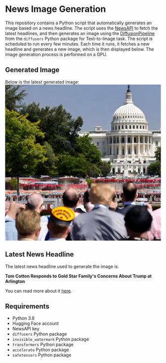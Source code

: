 # News Image Generation
This repository contains a Python script that automatically generates an image based on a news headline. The script uses the [NewsAPI](https://newsapi.org/) to fetch the latest headlines, and then generates an image using the [DiffusionPipeline](https://github.com/huggingface/diffusers) from the `diffusers` Python package for Text-to-Image task.
The script is scheduled to run every few minutes. Each time it runs, it fetches a new headline and generates a new image, which is then displayed below. The image generation process is performed on a GPU.

## Generated Image
Below is the latest generated image:
![Generated Image](image.png)

## Latest News Headline
The latest news headline used to generate the image is:

**Tom Cotton Responds to Gold Star Family's Concerns About Trump at Arlington**

You can read more about it [here](https://news.google.com/rss/articles/CBMiuwFBVV95cUxOU0c5aGk0UDhTNDVRNTlEUWRfcXlNdS1FQnE5NzlfOFM0RGh3Q013Vmg5SjhjVGdzbDVmZ1NLNTRFcGxraF9McFR6ZURmXzFVT3NuVlh2azhfbUNvbmRRRDF3SGNJVFpuUl96UXQ2LXN6LUMxWEtVN1JkWkRVLTRKUkhtdHlpbGNYeUtiMVVOYTRxNVpZRXoyNkxwYm5rNXVfVVVnLS1xcU1YTWpLWGZtTTF1Zi1YSjUzNjFN?oc=5).

## Requirements
- Python 3.8
- Hugging Face account
- NewsAPI key
- `diffusers` Python package
- `invisible_watermark` Python package
- `transformers` Python package
- `accelerate` Python package
- `safetensors` Python package
